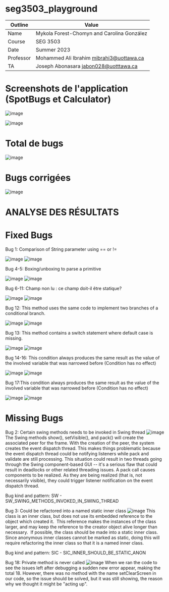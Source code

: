 # seg3503_playground

| Outline | Value |
| --- | ---- |
| Name | Mykola Forest-Chomyn and Carolina González |
| Course | SEG 3503 |
| Date | Summer 2023 |
| Professor | Mohammed Ali Ibrahim mibrahi3@uottawa.ca|
| TA | Joseph Abonasara jabon028@uotttawa.ca  |


# Screenshots de l'application (SpotBugs et Calculator)
![image](https://github.com/mykolafc/seg3503_playground/assets/90726597/51bf8286-a9fd-457f-b298-da1fecd70e5a)

![image](https://github.com/mykolafc/seg3503_playground/assets/90726597/2f035e8a-30ab-4bf4-ae4c-4346c764daff)

# Total de bugs
![image](https://github.com/mykolafc/seg3503_playground/assets/90726597/db7f9d7b-ed15-4cd6-8184-d4eb9fb0c300)

# Bugs corrigées 
![image](https://github.com/mykolafc/seg3503_playground/assets/90726597/5b5015fa-7041-4cd6-9b3a-51fc37067da2)

# ANALYSE DES RÉSULTATS

# Fixed Bugs
Bug 1: Comparison of String parameter using == or !=

![image](https://github.com/mykolafc/seg3503_playground/assets/90726597/c9cf0b23-ba05-4c53-951f-35d9faef5927)
![image](https://github.com/mykolafc/seg3503_playground/assets/90726597/971f03f5-9a5f-4b57-a499-a1e927fbe039)
 

Bug 4-5: Boxing/unboxing to parse a primitive

![image](https://github.com/mykolafc/seg3503_playground/assets/90726597/3168da78-741a-4940-ba9b-278fc05af24c)
![image](https://github.com/mykolafc/seg3503_playground/assets/90726597/37b852d6-9ea1-4253-b478-a4e2f2e415f5)


Bug 6-11: Champ non lu : ce champ doit-il être statique?

![image](https://github.com/mykolafc/seg3503_playground/assets/90726597/35499904-615f-4f27-98b9-c8088c720542)
![image](https://github.com/mykolafc/seg3503_playground/assets/90726597/541b7417-6c66-437c-bab1-3ee69add66b5)

Bug 12: This method uses the same code to implement two branches of a conditional branch.

![image](https://github.com/mykolafc/seg3503_playground/assets/90726597/7c35860b-43f5-499f-bc32-fe201e93ab63)
![image](https://github.com/mykolafc/seg3503_playground/assets/90726597/c4b0bb9e-a3ee-4654-a45d-3809d83c8fd6)

Bug 13: This method contains a switch statement where default case is missing.

![image](https://github.com/mykolafc/seg3503_playground/assets/90726597/ef75241e-0c54-4745-9370-72a146dbd670)
![image](https://github.com/mykolafc/seg3503_playground/assets/90726597/e782332c-dfa7-449d-9f63-943f4d4ace5c)

Bug 14-16: This condition always produces the same result as the value of the involved variable that was narrowed before (Condition has no effect)

![image](https://github.com/mykolafc/seg3503_playground/assets/90726597/b2dc8f93-ab2b-45b0-8b3a-b348250072fe)
![image](https://github.com/mykolafc/seg3503_playground/assets/90726597/a43a7055-e817-480a-8b90-a6a4ec7de9d2)

Bug 17:This condition always produces the same result as the value of the involved variable that was narrowed before (Condition has no effect)

![image](https://github.com/mykolafc/seg3503_playground/assets/90726597/cbc3637a-7b93-43fb-8441-140558d0d455)
![image](https://github.com/mykolafc/seg3503_playground/assets/90726597/bea95f46-2356-456f-a4b4-27105d5105f0)


# Missing Bugs
Bug 2: Certain swing methods needs to be invoked in Swing thread
![image](https://github.com/mykolafc/seg3503_playground/assets/90726597/1d990353-e0e2-419f-97e9-325733d7fa1a)
 The Swing methods show(), setVisible(), and pack() will create the associated peer for the frame. With the creation of the peer, the system creates the event dispatch thread. This makes things problematic because the event dispatch thread could be notifying listeners while pack and validate are still processing. This situation could result in two threads going through the Swing component-based GUI -- it's a serious flaw that could result in deadlocks or other related threading issues. A pack call causes components to be realized. As they are being realized (that is, not necessarily visible), they could trigger listener notification on the event dispatch thread.
 
Bug kind and pattern: SW - SW_SWING_METHODS_INVOKED_IN_SWING_THREAD

Bug 3: Could be refactored into a named static inner class
![image](https://github.com/mykolafc/seg3503_playground/assets/90726597/1911fe30-f1ad-4622-9a14-a17ddfefc003)
This class is an inner class, but does not use its embedded reference to the object which created it.  This reference makes the instances of the class larger, and may keep the reference to the creator object alive longer than necessary.  If possible, the class should be made into a static inner class. Since anonymous inner classes cannot be marked as static, doing this will require refactoring the inner class so that it is a named inner class.

Bug kind and pattern: SIC - SIC_INNER_SHOULD_BE_STATIC_ANON

Bug 18: Private method is never called
![image](https://github.com/mykolafc/seg3503_playground/assets/90726597/a78083d3-2a5d-4d10-ae1f-f2d580904c85)
When we ran the code to see the issues left after debugging a sudden new error appear, making the total 18. However, there was no method with the name setClearScreen in our code, so the issue should be solved, but it was still showing, the reason why we thought it might be "acting up". 
